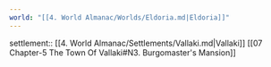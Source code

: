 ```yaml
---
world: "[[4. World Almanac/Worlds/Eldoria.md|Eldoria]]"
---
```

settlement:: [[4. World Almanac/Settlements/Vallaki.md|Vallaki]]
[[07 Chapter-5 The Town Of Vallaki#N3. Burgomaster's Mansion]]